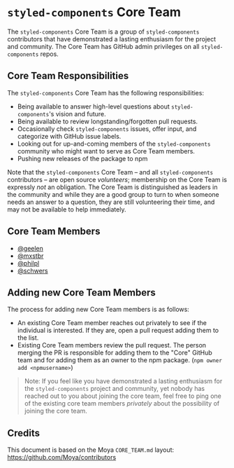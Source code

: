 # `styled-components` Core Team

The `styled-components` Core Team is a group of `styled-components` contributors that have demonstrated a lasting enthusiasm for the project and community. The Core Team has GitHub admin privileges on all `styled-components` repos.

## Core Team Responsibilities

The `styled-components` Core Team has the following responsibilities:

- Being available to answer high-level questions about `styled-components`'s vision and future.
- Being available to review longstanding/forgotten pull requests.
- Occasionally check `styled-components` issues, offer input, and categorize with GitHub issue labels.
- Looking out for up-and-coming members of the `styled-components` community who might want to serve as Core Team members.
- Pushing new releases of the package to npm

Note that the `styled-components` Core Team – and all `styled-components` contributors – are open source _volunteers_; membership on the Core Team is expressly _not_ an obligation. The Core Team is distinguished as leaders in the community and while they are a good group to turn to when someone needs an answer to a question, they are still volunteering their time, and may not be available to help immediately.

## Core Team Members

- [@geelen](https://github.com/geelen)
- [@mxstbr](https://github.com/mxstbr)
- [@philpl](https://github.com/philpl)
- [@schwers](https://github.com/schwers)

## Adding new Core Team Members

The process for adding new Core Team members is as follows:

- An existing Core Team member reaches out privately to see if the individual is interested. If they are, open a pull request adding them to the list.
- Existing Core Team members review the pull request. The person merging the PR is responsible for adding them to the "Core" GitHub team and for adding them as an owner to the npm package. (`npm owner add <npmusername>`)

> Note: If you feel like you have demonstrated a lasting enthusiasm for the `styled-components` project and community, yet nobody has reached out to you about joining the core team, feel free to ping one of the existing core team members _privately_ about the possibility of joining the core team.

## Credits

This document is based on the Moya `CORE_TEAM.md` layout: https://github.com/Moya/contributors
